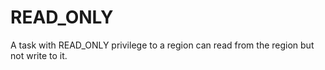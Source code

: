 # READ_ONLY

A task with READ_ONLY privilege to a region can read from the region but not write to it.
